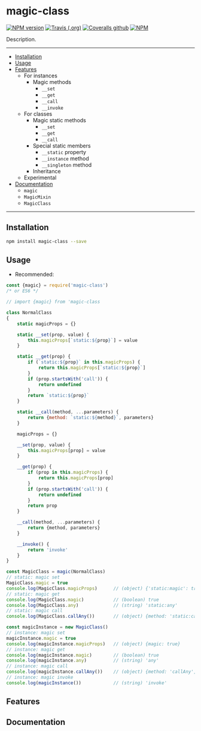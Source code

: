 # magic-class

[![NPM version](https://img.shields.io/npm/v/magic-class.svg?style=flat-square)](https://www.npmjs.com/package/magic-class)
[![Travis (.org)](https://img.shields.io/travis/com/linhntaim/magic-class?style=flat-square)](https://app.travis-ci.com/github/linhntaim/magic-class)
[![Coveralls github](https://img.shields.io/coveralls/github/linhntaim/magic-class?style=flat-square)](https://coveralls.io/github/linhntaim/magic-class)
[![NPM](https://img.shields.io/npm/l/magic-class?style=flat-square)](https://github.com/linhntaim/magic-class/blob/master/LICENSE)

Description.

---

- [Installation](#installation)
- [Usage](#usage)
- [Features](#features)
    - For instances
        - Magic methods
            - `__set`
            - `__get`
            - `__call`
            - `__invoke`
    - For classes
        - Magic static methods
            - `__set`
            - `__get`
            - `__call`
        - Special static members
            - `__static` property
            - `__instance` method
            - `__singleton` method
        - Inheritance
    - Experimental
- [Documentation](#documentation)
    - `magic`
    - `MagicMixin`
    - `MagicClass`

---

## Installation

```bash
npm install magic-class --save
```

## Usage

- Recommended:

```javascript
const {magic} = require('magic-class')
/* or ES6 */

// import {magic} from 'magic-class

class NormalClass
{
    static magicProps = {}

    static __set(prop, value) {
        this.magicProps[`static:${prop}`] = value
    }

    static __get(prop) {
        if (`static:${prop}` in this.magicProps) {
            return this.magicProps[`static:${prop}`]
        }
        if (prop.startsWith('call')) {
            return undefined
        }
        return `static:${prop}`
    }

    static __call(method, ...parameters) {
        return {method: `static:${method}`, parameters}
    }

    magicProps = {}

    __set(prop, value) {
        this.magicProps[prop] = value
    }

    __get(prop) {
        if (prop in this.magicProps) {
            return this.magicProps[prop]
        }
        if (prop.startsWith('call')) {
            return undefined
        }
        return prop
    }

    __call(method, ...parameters) {
        return {method, parameters}
    }

    __invoke() {
        return 'invoke'
    }
}

const MagicClass = magic(NormalClass)
// static: magic set
MagicClass.magic = true
console.log(MagicClass.magicProps)      // (object) {'static:magic': true}
// static: magic get
console.log(MagicClass.magic)           // (boolean) true
console.log(MagicClass.any)             // (string) 'static:any'
// static: magic call
console.log(MagicClass.callAny())       // (object) {method: 'static:callAny', parameters: []}

const magicInstance = new MagicClass()
// instance: magic set
magicInstance.magic = true
console.log(magicInstance.magicProps)   // (object) {magic: true}
// instance: magic get
console.log(magicInstance.magic)        // (boolean) true
console.log(magicInstance.any)          // (string) 'any'
// instance: magic call
console.log(magicInstance.callAny())    // (object) {method: 'callAny', parameters: []}
// instance: magic invoke
console.log(magicInstance())            // (string) 'invoke'
```

## Features

## Documentation
